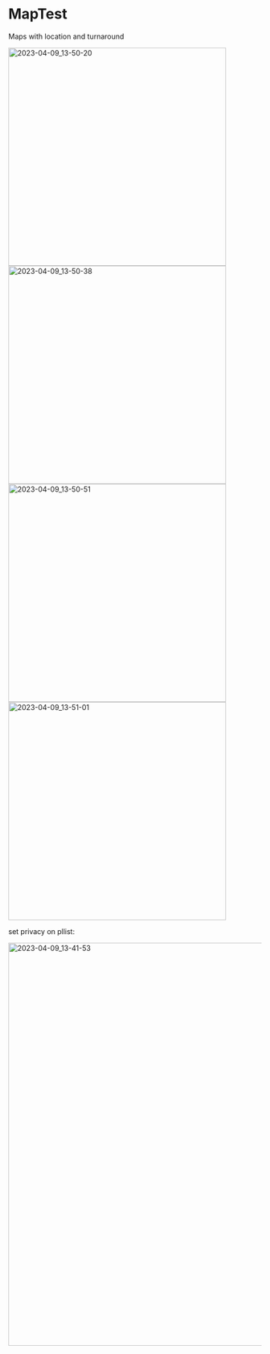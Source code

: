 # MapTest
Maps with location and turnaround

<img width="433" alt="2023-04-09_13-50-20" src="https://user-images.githubusercontent.com/10448372/230770996-c8627f75-330c-477b-9254-02832fa99461.png">

<img width="433" alt="2023-04-09_13-50-38" src="https://user-images.githubusercontent.com/10448372/230771010-9c785624-3153-494c-9bb1-c486c7616074.png">


<img width="433" alt="2023-04-09_13-50-51" src="https://user-images.githubusercontent.com/10448372/230771012-72d1024c-befb-4861-b892-de11171ea5aa.png">


<img width="433" alt="2023-04-09_13-51-01" src="https://user-images.githubusercontent.com/10448372/230771018-67a20af8-e836-49f9-b350-3c883e24ca93.png">


set privacy on pllist:

<img width="800" alt="2023-04-09_13-41-53" src="https://user-images.githubusercontent.com/10448372/230770755-0fbd091d-498e-47ec-8583-ff3908586b96.png">
